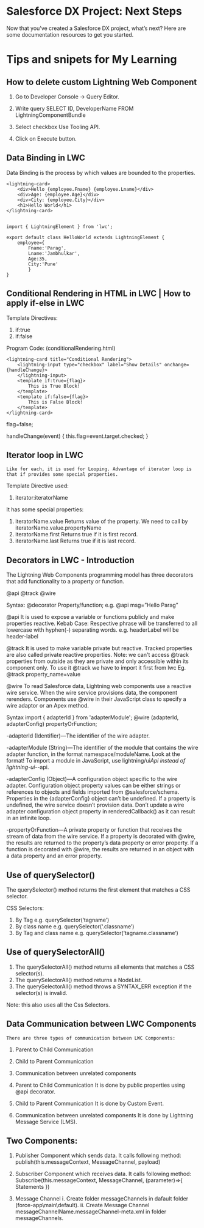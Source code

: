# Salesforce DX Project: Next Steps

Now that you’ve created a Salesforce DX project, what’s next? Here are some documentation resources to get you started.


# Tips and snipets for My Learning

## How to delete custom Lightning Web Component
1. Go to Developer Console -> Query Editor.

2. Write query 
    SELECT ID, DeveloperName FROM LightningComponentBundle

3. Select checkbox Use Tooling API.

4. Click on Execute button.

## Data Binding in LWC
Data Binding is the process by which values are bounded to the properties.

    <lightning-card>
        <div>Hello {employee.Fname} {employee.Lname}</div>
        <div>Age: {employee.Age}</div>
        <div>City: {employee.City}</div>
        <h1>Hello World</h1>
    </lightning-card>


    import { LightningElement } from 'lwc';

    export default class HelloWorld extends LightningElement {
        employee={
            Fname:'Parag',
            Lname:'Jambhulkar',
            Age:35,
            City:'Pune'
            }
    }


## Conditional Rendering in HTML in  LWC | How to apply if-else in LWC
Template Directives:
1.	if:true
2.	if:false
	
Program Code: (conditionalRendering.html)

    <lightning-card title="Conditional Rendering">
        <lightning-input type="checkbox" label="Show Details" onchange={handleChange}>
        </lightning-input>
        <template if:true={flag}>
            This is True Block!
        </template>
        <template if:false={flag}>
            This is False Block!
        </template>
    </lightning-card>



flag=false;

handleChange(event)
{
    this.flag=event.target.checked;
}


## Iterator loop in LWC
	Like for each, it is used for Looping. Advantage of iterator loop is that if provides some special properties.

Template Directive used:
1.	iterator:iteratorName

It has some special properties:
1. iteratorName.value
	Returns value of the property. We need to call by iteratorName.value.propertyName
2. iteratorName.first
	Returns true if it is first record.
3. iteratorName.last
	Returns true if it is last record.


## Decorators in LWC - Introduction
The Lightning Web Components programming model has three decorators that add functionality to a property or function.
 
@api
@track
@wire

Syntax: 
@decorator Property/function;
e.g.
@api msg=”Hello Parag”

@api
It is used to expose a variable or functions publicly and make properties reactive.
Kebab Case: Respective phrase will be transferred to all lowercase with hyphen(-) separating words.
e.g. headerLabel will be header-label

@track
It is used to make variable private but reactive. Tracked properties are also called private reactive properties.
Note: we can't access @track properties from outside as they are private and only accessible within its component only.
To use it @track we have to import it first from lwc Eg. @track property_name=value

@wire
To read Salesforce data, Lightning web components use a reactive wire service. When the wire service provisions data, the component rerenders. Components use @wire in their JavaScript class to specify a wire adaptor or an Apex method. 

Syntax
import { adapterId } from 'adapterModule';
@wire (adapterId, adapterConfig) propertyOrFunction;

-adapterId (Identifier)—The identifier of the wire adapter.

-adapterModule (String)—The identifier of the module that contains the wire adapter function, in the format namespace/moduleName. Look at the format! To import a module in JavaScript, use lightning/ui*Api instead of lightning-ui-*-api.

-adapterConfig (Object)—A configuration object specific to the wire adapter. Configuration object property values can be either strings or references to objects and fields imported from @salesforce/schema. Properties in the {adapterConfig} object can’t be undefined. If a property is undefined, the wire service doesn’t provision data. Don’t update a wire adapter configuration object property in renderedCallback() as it can result in an infinite loop.

-propertyOrFunction—A private property or function that receives the stream of data from the wire service. If a property is decorated with @wire, the results are returned to the property’s data property or error property. If a function is decorated with @wire, the results are returned in an object with a data property and an error property.

## Use of querySelector()
The querySelector() method returns the first element that matches a CSS selector.

CSS Selectors:
1. By Tag
e.g. querySelector(‘tagname’)
2. By class name
e.g. querySelector(‘.classname’)
3. By Tag and class name
e.g. querySelector(‘tagname.classname’)

## Use of querySelectorAll()
1.	The querySelectorAll() method returns all elements that matches a CSS selector(s).
2.	The querySelectorAll() method returns a NodeList.
3.	The querySelectorAll() method throws a SYNTAX_ERR exception if the selector(s) is invalid.

Note: this also uses all the Css Selectors.


## Data Communication between LWC Components
	There are three types of communication between LWC Components:

1.	Parent to Child Communication
2.	Child to Parent Communication
3.	Communication between unrelated components

1. Parent to Child Communication
	It is done by public properties using @api decorator.

2. Child to Parent Communication
	It is done by Custom Event.

3. Communication between unrelated components
It is done by Lightning Message Service (LMS).


## Two Components:
1. Publisher
	Component which sends data.
It calls following method:
    publish(this.messageContext, MessageChannel, payload)

2. Subscriber
	Component which receives data.
It calls following method:
    Subscribe(this.messageContext, MessageChannel, (parameter)=>{ Statements })

3. Message Channel
i. Create folder messageChannels in dafault folder (force-app\main\default).
ii. Create Message Channel messageChannelName.messageChannel-meta.xml 
in folder messageChannels.
